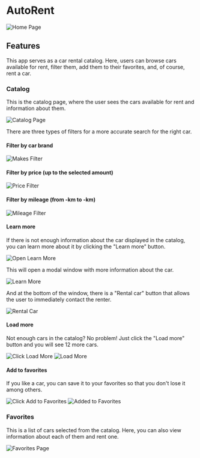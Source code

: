 # AutoRent

![Home Page](./assets/homePage.png)

## Features

This app serves as a car rental catalog. Here, users can browse cars available for rent, filter them, add them to their favorites, and, of course, rent a car.

### Catalog

This is the catalog page, where the user sees the cars available for rent and information about them.

![Catalog Page](./assets/catalogPage.png)

There are three types of filters for a more accurate search for the right car.

#### Filter by car brand

![Makes Filter](./assets/makesFilter.png)

#### Filter by price (up to the selected amount)

![Price Filter](./assets/priceFilter.png)

#### Filter by mileage (from -km to -km)

![Mileage Filter](./assets/mileageFilter.png)

#### Learn more

If there is not enough information about the car displayed in the catalog, you can learn more about it by clicking the "Learn more" button.

![Open Learn More](./assets/openLearnMore.png)

This will open a modal window with more information about the car.

![Learn More](./assets/modalLearnMore.png)

And at the bottom of the window, there is a "Rental car" button that allows the user to immediately contact the renter.

![Rental Car](./assets//rentalCar.png)

#### Load more

Not enough cars in the catalog? No problem! Just click the "Load more" button and you will see 12 more cars.

![Click Load More](./assets/clickLoadMore.png)
![Load More](./assets/LoadMore.png)

#### Add to favorites

If you like a car, you can save it to your favorites so that you don't lose it among others.

![Click Add to Favorites](./assets/chooseFav.png)
![Added to Favorites](./assets/chosenFav.png)

### Favorites

This is a list of cars selected from the catalog. Here, you can also view information about each of them and rent one.

![Favorites Page](./assets/favoritesPage.png)
